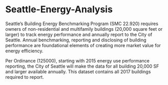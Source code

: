 # Seattle-Energy-Analysis

Seattle’s Building Energy Benchmarking Program (SMC 22.920) requires owners of non-residential and multifamily buildings (20,000 square feet or larger) to track energy performance and annually report to the City of Seattle. Annual benchmarking, reporting and disclosing of building performance are foundational elements of creating more market value for energy efficiency.

Per Ordinance (125000), starting with 2015 energy use performance reporting, the City of Seattle will make the data for all building 20,000 SF and larger available annually. This dataset contains all 2017 buildings required to report. 
